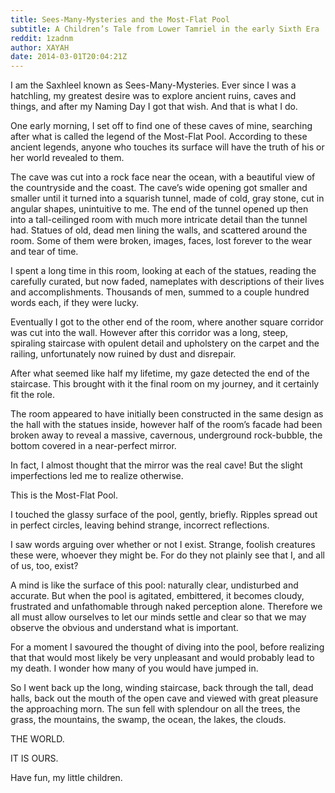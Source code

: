 ```yaml
---
title: Sees-Many-Mysteries and the Most-Flat Pool
subtitle: A Children’s Tale from Lower Tamriel in the early Sixth Era
reddit: 1zadnm
author: XAYAH
date: 2014-03-01T20:04:21Z
---
```


I am the Saxhleel known as Sees-Many-Mysteries. Ever since I was a hatchling, my
greatest desire was to explore ancient ruins, caves and things, and after my
Naming Day I got that wish. And that is what I do.

One early morning, I set off to find one of these caves of mine, searching after
what is called the legend of the Most-Flat Pool. According to these ancient
legends, anyone who touches its surface will have the truth of his or her world
revealed to them.

The cave was cut into a rock face near the ocean, with a beautiful view of the
countryside and the coast. The cave’s wide opening got smaller and smaller until
it turned into a squarish tunnel, made of cold, gray stone, cut in angular
shapes, unintuitive to me. The end of the tunnel opened up then into a
tall-ceilinged room with much more intricate detail than the tunnel had. Statues
of old, dead men lining the walls, and scattered around the room. Some of them
were broken, images, faces, lost forever to the wear and tear of time.

I spent a long time in this room, looking at each of the statues, reading the
carefully curated, but now faded, nameplates with descriptions of their lives
and accomplishments. Thousands of men, summed to a couple hundred words each, if
they were lucky.

Eventually I got to the other end of the room, where another square corridor was
cut into the wall. However after this corridor was a long, steep, spiraling
staircase with opulent detail and upholstery on the carpet and the railing,
unfortunately now ruined by dust and disrepair.

After what seemed like half my lifetime, my gaze detected the end of the
staircase. This brought with it the final room on my journey, and it certainly
fit the role.

The room appeared to have initially been constructed in the same design as the
hall with the statues inside, however half of the room’s facade had been broken
away to reveal a massive, cavernous, underground rock-bubble, the bottom covered
in a near-perfect mirror.

In fact, I almost thought that the mirror was the real cave! But the slight
imperfections led me to realize otherwise.

This is the Most-Flat Pool.

I touched the glassy surface of the pool, gently, briefly. Ripples spread out in
perfect circles, leaving behind strange, incorrect reflections.

I saw words arguing over whether or not I exist. Strange, foolish creatures
these were, whoever they might be. For do they not plainly see that I, and all
of us, too, exist?

A mind is like the surface of this pool: naturally clear, undisturbed and
accurate. But when the pool is agitated, embittered, it becomes cloudy,
frustrated and unfathomable through naked perception alone. Therefore we all
must allow ourselves to let our minds settle and clear so that we may observe
the obvious and understand what is important.

For a moment I savoured the thought of diving into the pool, before realizing
that that would most likely be very unpleasant and would probably lead to my
death. I wonder how many of you would have jumped in.

So I went back up the long, winding staircase, back through the tall, dead
halls, back out the mouth of the open cave and viewed with great pleasure the
approaching morn. The sun fell with splendour on all the trees, the grass, the
mountains, the swamp, the ocean, the lakes, the clouds.

THE WORLD.

IT IS OURS.

Have fun, my little children.
